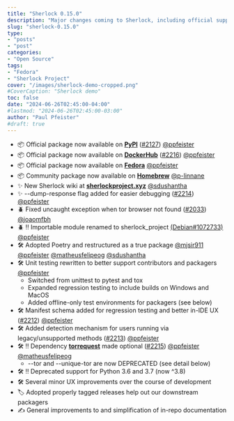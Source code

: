 ```yaml
---
title: "Sherlock 0.15.0"
description: "Major changes coming to Sherlock, including official support for Fedora"
slug: "sherlock-0.15.0"
type:
- "posts"
- "post"
categories:
- "Open Source"
tags: 
- "Fedora"
- "Sherlock Project"
cover: "/images/sherlock-demo-cropped.png"
#CoverCaption: "Sherlock demo"
toc: false
date: "2024-06-26T02:45:00-04:00"
#lastmod: "2024-06-26T02:45:00-03:00"
author: "Paul Pfeister"
#draft: true
---
```




- 📦 Official package now available on [__PyPI__][ext-pypi] ([#2127]) [@ppfeister]
- 📦 Official package now available on [__DockerHub__][ext-dockerhub] ([#2216]) [@ppfeister]
- 📦 Official package now available on [__Fedora__][ext-fedora] [@ppfeister]
- 📦 Community package now available on [__Homebrew__][ext-homebrew] [@p-linnane]
- ✨ New Sherlock wiki at [__sherlockproject.xyz__][ext-wiki] [@sdushantha] 
- ✨ \-\-dump\-response flag added for easier debugging ([#2214]) [@ppfeister]
- 🪲 Fixed uncaught exception when tor browser not found ([#2033]) [@joaomfbh]
- 🪲 ‼️ Importable module renamed to sherlock_project [(Debian#1072733)][ext-deb1072733] [@ppfeister]
- 🛠️ Adopted Poetry and restructured as a true package [@mjsir911] [@ppfeister] [@matheusfelipeog] [@sdushantha]
- 🛠️ Unit testing rewritten to better support contributors and packagers [@ppfeister]
  - Switched from unittest to pytest and tox
  - Expanded regression testing to include builds on Windows and MacOS
  - Added offline-only test environments for packagers (see below)
- 🛠️ Manifest schema added for regression testing and better in-IDE UX ([#2212]) [@ppfeister]
- 🛠️ Added detection mechanism for users running via legacy/unsupported methods ([#2213]) [@ppfeister]
- 🛠️ ‼️ Dependency [__torrequest__][ext-torrequest] made optional ([#2215]) [@ppfeister] [@matheusfelipeog] 
  - \-\-tor and \-\-unique\-tor are now DEPRECATED (see detail below)
- 🛠️ ‼️ Deprecated support for Python 3.6 and 3.7 (now ^3.8)
- 🛠️ Several minor UX improvements over the course of development
- 🏷️ Adopted properly tagged releases help out our downstream packagers
- ✍️ General improvements to and simplification of in-repo documentation

[@ppfeister]: https://github.com/ppfeister
[@p-linnane]: https://github.com/p-linnane
[@sdushantha]: https://github.com/sdushantha
[@joaomfbh]: https://github.com/joaomfbh
[@matheusfelipeog]: https://github.com/matheusfelipeog
[@mjsir911]: https://github.com/mjsir911

[#2127]: https://github.com/sherlock-project/sherlock/issues/2127
[#2216]: https://github.com/sherlock-project/sherlock/issues/2216
[#2214]: https://github.com/sherlock-project/sherlock/issues/2214
[#2033]: https://github.com/sherlock-project/sherlock/issues/2033
[#2212]: https://github.com/sherlock-project/sherlock/issues/2212
[#2213]: https://github.com/sherlock-project/sherlock/issues/2213
[#2215]: https://github.com/sherlock-project/sherlock/issues/2215

[release-diff]: https://github.com/sherlock-project/sherlock/compare/v0.14.4...v0.15.0

[ext-pypi]: https://pypi.org/project/sherlock-project/
[ext-dockerhub]: https://hub.docker.com/r/sherlock/sherlock
[ext-fedora]: https://src.fedoraproject.org/rpms/sherlock-project/
[ext-homebrew]: https://formulae.brew.sh/formula/sherlock

[ext-wiki]: https://sherlockproject.xyz
[ext-wiki-install]: https://sherlockproject.xyz/installation

[ext-rpm-spec]: https://src.fedoraproject.org/rpms/sherlock-project/blob/rawhide/f/sherlock-project.spec

[ext-torrequest]: https://pypi.org/project/torrequest/

[ext-deb1072733]: https://bugs.debian.org/cgi-bin/bugreport.cgi?bug=1072733
